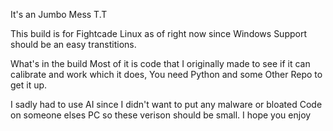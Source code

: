 It's an Jumbo Mess T.T

This build is for Fightcade Linux as of right now since Windows Support should be an easy transtitions.


What's in the build Most of it is code that I originally made to see if it can calibrate and work which it does, You need Python and some Other Repo to get it up. 

I sadly had to use AI since I didn't want to put any malware or bloated Code on someone elses PC so these verison should be small. I hope you enjoy
